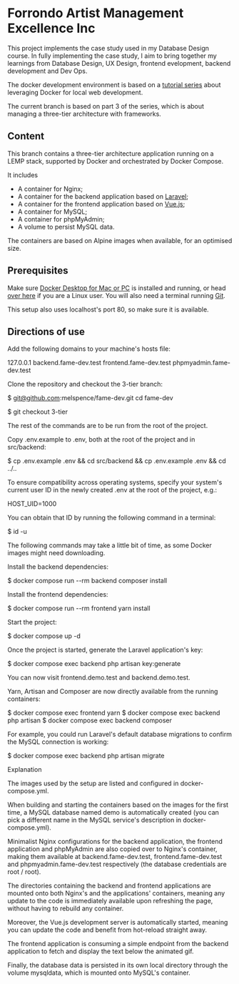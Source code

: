 # Forrondo Artist Management Excellence Inc

This project implements the case study used in my Database Design course. In fully implementing the case study, I aim to bring together my learnings from Database Design, UX Design, frontend evelopment, backend development and Dev Ops.

The docker development environment is based on a [tutorial series](https://tech.osteel.me/posts/docker-for-local-web-development-why-should-you-care "Docker for local web development, introduction: why should you care?") about leveraging Docker for local web development.

The current branch is based on part 3 of the series, which is about managing a three-tier architecture with frameworks.

## Content

This branch contains a three-tier architecture application running on a LEMP stack, supported by Docker and orchestrated by Docker Compose.

It includes

* A container for Nginx;
* A container for the backend application based on [Laravel](https://laravel.com/);
*  A container for the frontend application based on [Vue.js](https://vuejs.org/);
* A container for MySQL;
* A container for phpMyAdmin;
* A volume to persist MySQL data.

The containers are based on Alpine images when available, for an optimised size.

## Prerequisites

Make sure [Docker Desktop for Mac or PC](https://www.docker.com/products/docker-desktop) is installed and running, or head [over here](https://docs.docker.com/install/) if you are a Linux user. You will also need a terminal running [Git](https://git-scm.com/).

This setup also uses localhost's port 80, so make sure it is available.

## Directions of use

Add the following domains to your machine's hosts file:

127.0.0.1 backend.fame-dev.test frontend.fame-dev.test phpmyadmin.fame-dev.test

Clone the repository and checkout the 3-tier branch:

$ git@github.com:melspence/fame-dev.git cd fame-dev

$ git checkout 3-tier

The rest of the commands are to be run from the root of the project.

Copy .env.example to .env, both at the root of the project and in src/backend:

$ cp .env.example .env && cd src/backend && cp .env.example .env && cd ../..

To ensure compatibility across operating systems, specify your system's current user ID in the newly created .env at the root of the project, e.g.:

HOST_UID=1000

You can obtain that ID by running the following command in a terminal:

$ id -u

The following commands may take a little bit of time, as some Docker images might need downloading.

Install the backend dependencies:

$ docker compose run --rm backend composer install

Install the frontend dependencies:

$ docker compose run --rm frontend yarn install

Start the project:

$ docker compose up -d

Once the project is started, generate the Laravel application's key:

$ docker compose exec backend php artisan key:generate

You can now visit frontend.demo.test and backend.demo.test.

Yarn, Artisan and Composer are now directly available from the running containers:

$ docker compose exec frontend yarn
$ docker compose exec backend php artisan
$ docker compose exec backend composer

For example, you could run Laravel's default database migrations to confirm the MySQL connection is working:

$ docker compose exec backend php artisan migrate

Explanation

The images used by the setup are listed and configured in docker-compose.yml.

When building and starting the containers based on the images for the first time, a MySQL database named demo is automatically created (you can pick a different name in the MySQL service's description in docker-compose.yml).

Minimalist Nginx configurations for the backend application, the frontend application and phpMyAdmin are also copied over to Nginx's container, making them available at backend.fame-dev.test, frontend.fame-dev.test and phpmyadmin.fame-dev.test respectively (the database credentials are root / root).

The directories containing the backend and frontend applications are mounted onto both Nginx's and the applications' containers, meaning any update to the code is immediately available upon refreshing the page, without having to rebuild any container.

Moreover, the Vue.js development server is automatically started, meaning you can update the code and benefit from hot-reload straight away.

The frontend application is consuming a simple endpoint from the backend application to fetch and display the text below the animated gif.

Finally, the database data is persisted in its own local directory through the volume mysqldata, which is mounted onto MySQL's container.